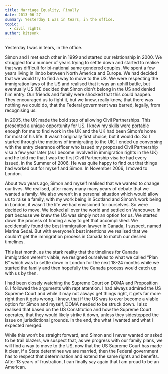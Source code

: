 ```yaml
---
title: Marriage Equality, Finally
date: 2013-06-27
summary: Yesterday I was in tears, in the office.
topic:
  - civil rights
author: kitsonk
---
```


Yesterday I was in tears, in the office.

Simon and I met each other in 1999 and started our relationship in 2000. We
struggled for a number of years trying to settle down and started to realise
that was difficult for bi-national same gendered couples. We spent a few years
living in limbo between North America and Europe. We had decided that we would
try to find a way to move to the US. We were respecting the immigration laws of
the US and realised that it was an uphill battle, but eventually US ICE decided
that Simon didn’t belong in the US and denied him entry. Our friends and family
were shocked that this could happen. They encouraged us to fight it, but we
knew, really knew, that there was nothing we could do, that the Federal
government was barred, legally, from recognising us.

In 2005, the UK made the bold step of allowing Civil Partnerships. This
presented a unique opportunity for US. I knew my skills were portable enough for
me to find work in the UK and the UK had been Simon’s home for most of his life.
It wasn’t originally first choice, but it would do. So I started through the
motions of immigrating to the UK. I ended up conversing with the entry clearance
officer who issued my proposed Civil Partnership visa a few year later (as I
become involved in immigration rights in the UK) and he told me that I was the
first Civil Partnership visa he had every issued, in the Summer of 2006. He was
quite happy to find out that things had worked out for myself and Simon. In
November 2006, I moved to London.

About two years ago, Simon and myself realised that we wanted to change our
lives. We realised, after many many many years of debate that we wanted a
family. We also weren’t in a personal situation which would allow us to raise a
family, with my work being in Scotland and Simon’s work being in London, it
wasn’t the life we had envisioned for ourselves. So were decided to move. We
looked all over the world and settled on Vancouver. In part because we knew the
US was simply not an option for us. We started down the process of finding a way
to get that accomplished. We accidentally found the best immigration lawyer in
Canada, I suspect, named Marina Sedai. But with everyone’s best intentions we
realised that we couldn’t get the immigration process in Canada to match our
desired timelines.

This last month, as the stark reality that the timelines for Canada immigration
weren’t viable, we resigned ourselves to what we called “Plan B” which was to
settle down in London for the next 18-24 months while we started the family and
then hopefully the Canada process would catch up with us by then.

I had been closely watching the Supreme Court on DOMA and Proposition 8. I
followed the arguments with rapt attention. I had always admired the US Supreme
Court and while it may not always get things right, it gets far more right then
it gets wrong. I knew, that if the US was to ever become a viable option for
Simon and myself, DOMA needed to be struck down. I also realised that based on
the US Constitution and how the Supreme Court operates, that they would likely
strike it down, unless they sidestepped the issue on jurisdictional grounds. In
the end, the what I wanted and what I expected merged.

While this won’t be straight forward, and Simon and I never wanted or asked to
be trail blazers, we suspect that, as we progress with our family plans, we will
find a way to move to the US, now that the US Supreme Court has made it clear,
if a State determines we are married, then the Federal government has to respect
that determination and extend the same rights and benefits. After 13 years of
frustration, I can finally say again that I am proud to be an American.
